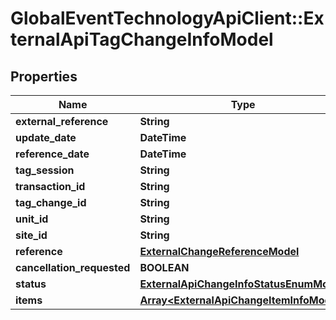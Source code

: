 # GlobalEventTechnologyApiClient::ExternalApiTagChangeInfoModel

## Properties
Name | Type | Description | Notes
------------ | ------------- | ------------- | -------------
**external_reference** | **String** |  | [optional] 
**update_date** | **DateTime** |  | 
**reference_date** | **DateTime** |  | 
**tag_session** | **String** |  | [optional] 
**transaction_id** | **String** |  | 
**tag_change_id** | **String** |  | 
**unit_id** | **String** |  | 
**site_id** | **String** |  | 
**reference** | [**ExternalChangeReferenceModel**](ExternalChangeReferenceModel.md) |  | [optional] 
**cancellation_requested** | **BOOLEAN** |  | 
**status** | [**ExternalApiChangeInfoStatusEnumModel**](ExternalApiChangeInfoStatusEnumModel.md) |  | 
**items** | [**Array&lt;ExternalApiChangeItemInfoModel&gt;**](ExternalApiChangeItemInfoModel.md) |  | [optional] 

